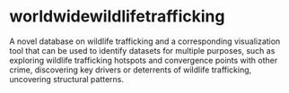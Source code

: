 # worldwidewildlifetrafficking

A novel database on wildlife trafficking and a corresponding visualization tool that can be used to identify datasets for multiple purposes, such as exploring wildlife trafficking hotspots and convergence points with other crime, discovering key drivers or deterrents of wildlife trafficking, uncovering structural patterns.
